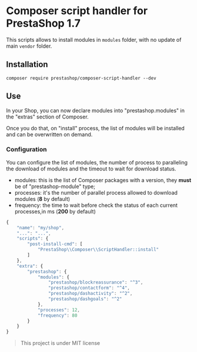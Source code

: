 # Composer script handler for PrestaShop 1.7

This scripts allows to install modules in `modules` folder, with no update
of main `vendor` folder.

## Installation

```
composer require prestashop/composer-script-handler --dev
```

## Use

In your Shop, you can now declare modules into "prestashop.modules" in the "extras" section of Composer.



Once you do that, on "install" process, the list of modules will be installed and can be overwritten on demand.

### Configuration

You can configure the list of modules, the number of process to paralleling the download of modules and the timeout to wait for download status.

* modules: this is the list of Composer packages with a version, they **must** be of "prestashop-module" type;
* processes: it's the number of parallel process allowed to download modules (**8** by default)
* frequency: the time to wait before check the status of each current processes,in ms (**200** by default)

```js
{
    "name": "my/shop",
    "...": "...",
    "scripts": {
        "post-install-cmd": [
            "PrestaShop\\Composer\\ScriptHandler::install"
        ]
    },
    "extra": {
        "prestashop": {
            "modules": {
                "prestashop/blockreassurance": "^3",
                "prestashop/contactform": "^4",
                "prestashop/dashactivity": "^2",
                "prestashop/dashgoals": "^2"
            },
            "processes": 12,
            "frequency": 80
        }
    }
}
```

> This project is under MIT license
